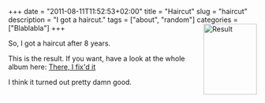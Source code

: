+++
date = "2011-08-11T11:52:53+02:00"
title = "Haircut"
slug = "haircut"
description = "I got a haircut."
tags = ["about", "random"]
categories = ["Blablabla"]
+++
<img alt="Result" src="https://lh4.googleusercontent.com/-LpH3V_ej1zM/TkO_atsOShI/AAAAAAAAApU/9PUfUAEZnVU/s144/IMG_20110811_131857.jpg" title="Result" class="alignright" width="108" height="144" style="float: right;" />

So, I got a haircut after 8 years.

This is the result. If you want, have a look at the whole album here: <a href="https://picasaweb.google.com/111093783412798768777/ThereIFixDIt?authuser=0&authkey=Gv1sRgCLTU7rDW0qqJrwE&feat=directlink">There, I fix'd it</a>

I think it turned out pretty damn good.
